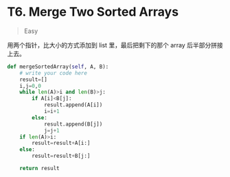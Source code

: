 # T6. Merge Two Sorted Arrays

> Easy 

用两个指针，比大小的方式添加到 list 里，最后把剩下的那个 array 后半部分拼接上去。

```Python
def mergeSortedArray(self, A, B):
    # write your code here
    result=[]
    i,j=0,0
    while len(A)>i and len(B)>j:
        if A[i]<B[j]:
            result.append(A[i])
            i=i+1
        else:
            result.append(B[j])
            j=j+1
    if len(A)>i:
        result=result+A[i:]
    else:
        result=result+B[j:]

    return result
```



